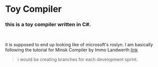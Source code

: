 # Toy Compiler

### this is a toy compiler written in C#. 

<br>

it is supposed to end up looking like of microsoft's roslyn. I am basically following the tutorial for Minsk Compiler by  Immo Landwerth [link](https://www.youtube.com/watch?v=wgHIkdUQbp0)

> i would be creating branches for each development sprint.
